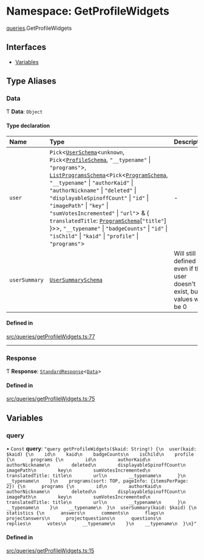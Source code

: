 # Namespace: GetProfileWidgets

[queries](api/modules/queries.md).GetProfileWidgets

## Interfaces

- [Variables](api/interfaces/queries.GetProfileWidgets.Variables.md)

## Type Aliases

### Data

Ƭ **Data**: `Object`

#### Type declaration

| Name | Type | Description |
| :------ | :------ | :------ |
| `user` | `Pick`\<[`UserSchema`](api/interfaces/UserSchema.md)\<`unknown`, `Pick`\<[`ProfileSchema`](api/interfaces/ProfileSchema.md), ``"__typename"`` \| ``"programs"``\>, [`ListProgramsSchema`](api/interfaces/ListProgramsSchema.md)\<`Pick`\<[`ProgramSchema`](api/interfaces/ProgramSchema.md), ``"__typename"`` \| ``"authorKaid"`` \| ``"authorNickname"`` \| ``"deleted"`` \| ``"displayableSpinoffCount"`` \| ``"id"`` \| ``"imagePath"`` \| ``"key"`` \| ``"sumVotesIncremented"`` \| ``"url"``\> & \{ `translatedTitle`: [`ProgramSchema`](api/interfaces/ProgramSchema.md)[``"title"``]  }\>\>, ``"__typename"`` \| ``"badgeCounts"`` \| ``"id"`` \| ``"isChild"`` \| ``"kaid"`` \| ``"profile"`` \| ``"programs"``\> | - |
| `userSummary` | [`UserSummarySchema`](api/interfaces/UserSummarySchema.md) | Will still be defined even if the user doesn't exist, but all values will be 0 |

#### Defined in

[src/queries/getProfileWidgets.ts:77](https://github.com/bhavjitChauhan/khan-api/blob/9bcea3fc/src/queries/getProfileWidgets.ts#L77)

___

### Response

Ƭ **Response**: [`StandardResponse`](api/README.md#standardresponse)\<[`Data`](api/modules/queries.GetProfileWidgets.md#data)\>

#### Defined in

[src/queries/getProfileWidgets.ts:75](https://github.com/bhavjitChauhan/khan-api/blob/9bcea3fc/src/queries/getProfileWidgets.ts#L75)

## Variables

### query

• `Const` **query**: ``"query getProfileWidgets($kaid: String!) {\n  user(kaid: $kaid) {\n    id\n    kaid\n    badgeCounts\n    isChild\n    profile {\n      programs {\n        id\n        authorKaid\n        authorNickname\n        deleted\n        displayableSpinoffCount\n        imagePath\n        key\n        sumVotesIncremented\n        translatedTitle: title\n        url\n        __typename\n      }\n      __typename\n    }\n    programs(sort: TOP, pageInfo: {itemsPerPage: 2}) {\n      programs {\n        id\n        authorKaid\n        authorNickname\n        deleted\n        displayableSpinoffCount\n        imagePath\n        key\n        sumVotesIncremented\n        translatedTitle: title\n        url\n        __typename\n      }\n      __typename\n    }\n    __typename\n  }\n  userSummary(kaid: $kaid) {\n    statistics {\n      answers\n      comments\n      flags\n      projectanswers\n      projectquestions\n      questions\n      replies\n      votes\n      __typename\n    }\n    __typename\n  }\n}"``

#### Defined in

[src/queries/getProfileWidgets.ts:15](https://github.com/bhavjitChauhan/khan-api/blob/9bcea3fc/src/queries/getProfileWidgets.ts#L15)

